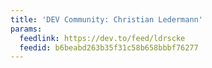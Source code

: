 ```yaml
---
title: 'DEV Community: Christian Ledermann'
params:
  feedlink: https://dev.to/feed/ldrscke
  feedid: b6beabd263b35f31c58b658bbbf76277
---
```

